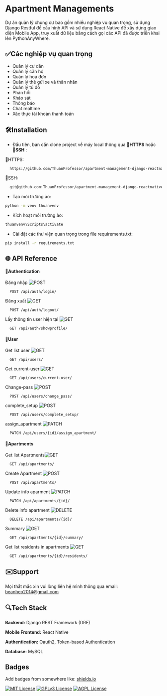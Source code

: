 
# **Apartment Managements**

Dự án quản lý chung cư bao gồm nhiều nghiệp vụ quan trọng, sử dụng Django Restful để cấu hình API và sử dụng React Native để xây dựng giao diện Mobile App, truy xuất dữ liệu bằng cách gọi các API đã được triển khai lên PythonAnyWhere.
    


## ✅Các nghiệp vụ quan trọng
- Quản lý cư dân
- Quản lý căn hộ
- Quản lý hoá đơn
- Quản lý thẻ gửi xe và thân nhân
- Quản lý tủ đồ
- Phản hồi
- Khảo sát
- Thông báo
- Chat realtime
- Xác thực tài khoản thanh toán



## 🛠️Installation

- Đầu tiên, bạn cần clone project về máy local thông qua **🔗HTTPS** hoặc **🔗SSH** :

🔗HTTPS:
```bash
  https://github.com/ThuanProfessor/apartment-management-django-reactnative.git
```
🔗SSH:
```bash
  git@github.com:ThuanProfessor/apartment-management-django-reactnative.git
```

- Tạo môi trường ảo:
```bash
python -m venv thuanvenv
```
- Kích hoạt môi trường ảo:
```bash
thuanvenv\Scripts\activate
```
- Cài đặt các thư viện quan trọng trong file requirements.txt:
```bash
pip install -r requirements.txt
```



## 🌐 API Reference

#### 🔐Authentication
Đăng nhập
![POST](https://img.shields.io/badge/-POST-brightgreen)  
```http
  POST /api/auth/login/
```
Đăng xuất
![GET](https://img.shields.io/badge/-GET-blue)  
```http
  POST /api/auth/logout/
```


Lấy thông tin user hiện tại
![GET](https://img.shields.io/badge/-GET-blue)  
```http
  GET /api/auth/showprofile/
```
#### 👤User
Get list user
![GET](https://img.shields.io/badge/-GET-blue)  
```http
  GET /api/users/
```
Get current-user
![GET](https://img.shields.io/badge/-GET-blue)  
```http 
  GET /api/users/current-user/
```
Change-pass
![POST](https://img.shields.io/badge/-POST-brightgreen)  
```http
  POST /api/users/change_pass/
```
complete_setup
![POST](https://img.shields.io/badge/-POST-brightgreen)  
```http
  POST /api/users/complete_setup/
```
assign_apartment
![PATCH](https://img.shields.io/badge/-PATCH-lightblue)  
```http
  PATCH /api/users/{id}/assign_apartment/
```
#### 🏢Apartments
Get list Apartments![GET](https://img.shields.io/badge/-GET-blue)  
```http
  GET /api/apartments/
```
Create Apartment
![POST](https://img.shields.io/badge/-POST-brightgreen)  
```http
  POST /api/apartments/
```
Update info aparment
![PATCH](https://img.shields.io/badge/-PATCH-lightblue)  
```http
  PATCH /api/apartments/{id}/
```
Delete info apartment
![DELETE](https://img.shields.io/badge/-DELETE-red)  
```http
  DELETE /api/apartments/{id}/
```
Summary
![GET](https://img.shields.io/badge/-GET-blue)  
```http
  GET /api/apartments/{id}/summary/
```
Get list residents in apartments
![GET](https://img.shields.io/badge/-GET-blue)  
```http
  GET /api/apartments/{id}/residents/
```





## ✉️Support

Mọi thắt mắc xin vui lòng liên hệ mình thông qua email: beanheo2014@gmail.com


## 🔍Tech Stack

**Backend:** Django REST Framework (DRF)

**Mobile Frontend:** React Native

**Authentication:** Oauth2, Token-based Authentication

**Database:** MySQL


## Badges

Add badges from somewhere like: [shields.io](https://shields.io/)

[![MIT License](https://img.shields.io/badge/License-MIT-green.svg)](https://choosealicense.com/licenses/mit/)
[![GPLv3 License](https://img.shields.io/badge/License-GPL%20v3-yellow.svg)](https://opensource.org/licenses/)
[![AGPL License](https://img.shields.io/badge/license-AGPL-blue.svg)](http://www.gnu.org/licenses/agpl-3.0)

